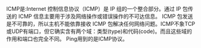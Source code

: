 
ICMP是:Internet 控制信息协议（ICMP）是 IP 组的一个整合部分。通过 IP 包传送的 ICMP 信息主要用于涉及网络操作或错误操作的不可达信息。
 ICMP 包发送是不可靠的，所以主机不能依靠接收 ICMP 包解决任何网络问题。ICMP不象TCP或UDP有端口，但它确实含有两个域：类型(type)和代码(code)。而且这些域的作用和端口也完全不同。
Ping用到的是ICMP协议。
